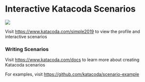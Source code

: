 # Interactive Katacoda Scenarios

[![](http://shields.katacoda.com/katacoda/simple2019/count.svg)](https://www.katacoda.com/simple2019 "Get your profile on Katacoda.com")

Visit https://www.katacoda.com/simple2019 to view the profile and interactive scenarios

### Writing Scenarios
Visit https://www.katacoda.com/docs to learn more about creating Katacoda scenarios

For examples, visit https://github.com/katacoda/scenario-example
